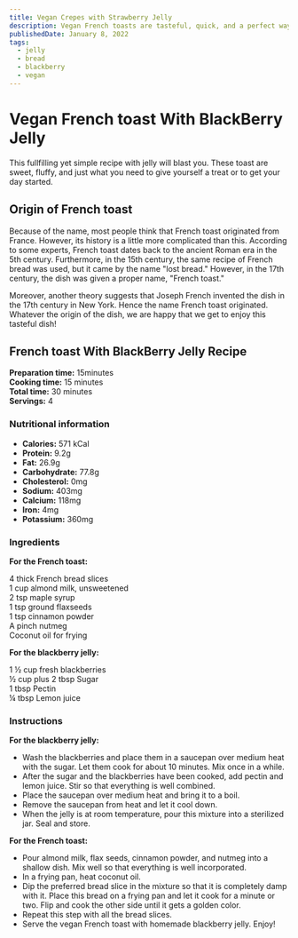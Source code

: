 ```yaml
---
title: Vegan Crepes with Strawberry Jelly
description: Vegan French toasts are tasteful, quick, and a perfect way to start your day.
publishedDate: January 8, 2022
tags:
  - jelly
  - bread
  - blackberry
  - vegan
---
```


# Vegan French toast With BlackBerry Jelly

This fullfilling yet simple recipe with jelly will blast you. These toast are sweet, fluffy, and just what you need to give yourself a treat or to get your day started.

## Origin of French toast

Because of the name, most people think that French toast originated from France. However, its history is a little more complicated than this. According to some experts, French toast dates back to the ancient Roman era in the 5th century. Furthermore, in the 15th century, the same recipe of French bread was used, but it came by the name &quot;lost bread.&quot; However, in the 17th century, the dish was given a proper name, &quot;French toast.&quot;

Moreover, another theory suggests that Joseph French invented the dish in the 17th century in New York. Hence the name French toast originated. Whatever the origin of the dish, we are happy that we get to enjoy this tasteful dish!

## French toast With BlackBerry Jelly Recipe

**Preparation time:** 15minutes  
**Cooking time:** 15 minutes  
**Total time:** 30 minutes  
**Servings:** 4

### Nutritional information

- **Calories:** 571 kCal
- **Protein:** 9.2g
- **Fat:** 26.9g
- **Carbohydrate:** 77.8g
- **Cholesterol:** 0mg
- **Sodium:** 403mg
- **Calcium:** 118mg
- **Iron:** 4mg
- **Potassium:** 360mg

### Ingredients

**For the French toast:**

4 thick French bread slices  
1 cup almond milk, unsweetened  
2 tsp maple syrup  
1 tsp ground flaxseeds  
1 tsp cinnamon powder  
A pinch nutmeg  
Coconut oil for frying

**For the blackberry jelly:**

1 ½ cup fresh blackberries  
½ cup plus 2 tbsp Sugar  
1 tbsp Pectin  
¼ tbsp Lemon juice

### Instructions

**For the blackberry jelly:**

- Wash the blackberries and place them in a saucepan over medium heat with the sugar. Let them cook for about 10 minutes. Mix once in a while.
- After the sugar and the blackberries have been cooked, add pectin and lemon juice. Stir so that everything is well combined.
- Place the saucepan over medium heat and bring it to a boil.
- Remove the saucepan from heat and let it cool down.
- When the jelly is at room temperature, pour this mixture into a sterilized jar. Seal and store.

**For the French toast:**

- Pour almond milk, flax seeds, cinnamon powder, and nutmeg into a shallow dish. Mix well so that everything is well incorporated.
- In a frying pan, heat coconut oil.
- Dip the preferred bread slice in the mixture so that it is completely damp with it. Place this bread on a frying pan and let it cook for a minute or two. Flip and cook the other side until it gets a golden color.
- Repeat this step with all the bread slices.
- Serve the vegan French toast with homemade blackberry jelly. Enjoy!
